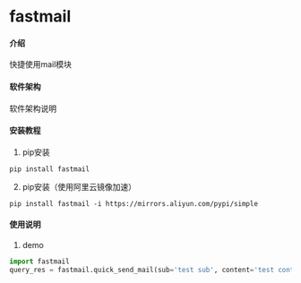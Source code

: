 # fastmail

#### 介绍
快捷使用mail模块

#### 软件架构
软件架构说明


#### 安装教程

1.  pip安装
```shell script
pip install fastmail
```
2.  pip安装（使用阿里云镜像加速）
```shell script
pip install fastmail -i https://mirrors.aliyun.com/pypi/simple
```


#### 使用说明

1.  demo
```python
import fastmail
query_res = fastmail.quick_send_mail(sub='test sub', content='test content')
```